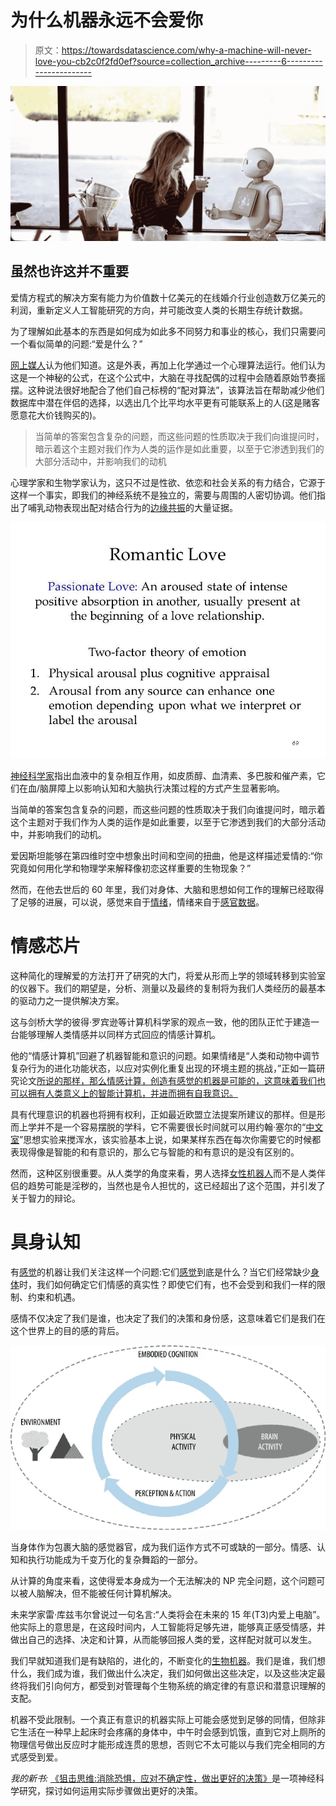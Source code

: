 # 为什么机器永远不会爱你

> 原文：<https://towardsdatascience.com/why-a-machine-will-never-love-you-cb2c0f2fd0ef?source=collection_archive---------6----------------------->

![](img/a53bf753945550aadd5bf0e7aa84e3e8.png)

## 虽然也许这并不重要

爱情方程式的解决方案有能力为价值数十亿美元的在线婚介行业创造数万亿美元的利润，重新定义人工智能研究的方向，并可能改变人类的长期生存统计数据。

为了理解如此基本的东西是如何成为如此多不同努力和事业的核心，我们只需要问一个看似简单的问题:“爱是什么？”

[网上媒人](http://time.com/aziz-ansari-modern-romance/)认为他们知道。这是外表，再加上化学通过一个心理算法运行。他们认为这是一个神秘的公式，在这个公式中，大脑在寻找配偶的过程中会随着原始节奏摇摆。这种说法很好地配合了他们自己标榜的“配对算法”，该算法旨在帮助减少他们数据库中潜在伴侣的选择，以选出几个比平均水平更有可能联系上的人(这是赌客愿意花大价钱购买的)。

> 当简单的答案包含复杂的问题，而这些问题的性质取决于我们向谁提问时，暗示着这个主题对我们作为人类的运作是如此重要，以至于它渗透到我们的大部分活动中，并影响我们的动机

心理学家和生物学家认为，这只不过是性欲、依恋和社会关系的有力结合，它源于这样一个事实，即我们的神经系统不是独立的，需要与周围的人密切协调。他们指出了哺乳动物表现出配对结合行为的[边缘共振](https://en.wikipedia.org/wiki/Limbic_resonance)的大量证据。

![](img/14a13ff74ab4b50fb644876cea14395a.png)

[神经科学家](http://neuro.hms.harvard.edu/harvard-mahoney-neuroscience-institute/brain-newsletter/and-brain-series/love-and-brain)指出血液中的复杂相互作用，如皮质醇、血清素、多巴胺和催产素，它们在血/脑屏障上以影响认知和大脑执行决策过程的方式产生显著影响。

当简单的答案包含复杂的问题，而这些问题的性质取决于我们向谁提问时，暗示着这个主题对于我们作为人类的运作是如此重要，以至于它渗透到我们的大部分活动中，并影响我们的动机。

爱因斯坦能够在第四维时空中想象出时间和空间的扭曲，他是这样描述爱情的:“你究竟如何用化学和物理学来解释像初恋这样重要的生物现象？”

然而，在他去世后的 60 年里，我们对身体、大脑和思想如何工作的理解已经取得了足够的进展，可以说，感觉来自于[情绪](https://www.scientificamerican.com/article/feeling-our-emotions/)，情绪来自于[感官数据](http://nautil.us/issue/56/perspective/why-your-biology-runs-on-feelings)。

# 情感芯片

这种简化的理解爱的方法打开了研究的大门，将爱从形而上学的领域转移到实验室的仪器下。我们的期望是，分析、测量以及最终的复制将为我们人类经历的最基本的驱动力之一提供解决方案。

这与剑桥大学的彼得·罗宾逊等计算机科学家的观点一致，他的团队正忙于建造一台能够理解人类情感并以同样方式回应的情感计算机。

他的“情感计算机”回避了机器智能和意识的问题。如果情绪是“人类和动物中调节复杂行为的进化功能状态，以应对实例化重复出现的环境主题的挑战，”正如一篇研究论文[所说的那样，那么情感计算，创造有感觉的机器是可能的，这意味着我们也可以拥有人类意义上的智能计算机，并进而拥有自我意识。](https://www.ncbi.nlm.nih.gov/pmc/articles/PMC5390692/)

具有代理意识的机器也将拥有权利，正如最近欧盟立法提案所建议的那样。但是形而上学并不是一个容易摆脱的学科，它不需要很长时间就可以用约翰·塞尔的“[中文室](https://en.wikipedia.org/wiki/Chinese_room)”思想实验来搅浑水，该实验基本上说，如果某样东西在每次你需要它的时候都表现得像是智能的和有意识的，那么它与智能的和有意识的是没有区别的。

然而，这种区别很重要。从人类学的角度来看，男人选择[女性机器人](http://www.news.com.au/lifestyle/real-life/true-stories/looking-for-love-unhappy-japanese-men-turn-to-silicone-sex-dolls/news-story/009af6032b995a149ff0d3f5127058d1)而不是人类伴侣的趋势可能是淫秽的，当然也是令人担忧的，这已经超出了这个范围，并引发了关于智力的辩论。

# 具身认知

有[感觉](https://www.npr.org/sections/13.7/2011/01/26/133213460/can-machines-fall-in-love)的机器让我们关注这样一个问题:它们[感觉](https://www.vitamodularis.org/articles/could_a_machine_feel_human-like_emotions.shtml)到底是什么？当它们经常缺少[身体](https://www.theverge.com/2013/12/16/5216522/can-humans-love-computers-sex-robots-her-spike-jonze)时，我们如何确定它们情感的真实性？即使它们有，也不会受到和我们一样的限制、约束和机遇。

感情不仅决定了我们是谁，也决定了我们的决策和身份感，这意味着它们是我们在这个世界上的目的感的背后。

![](img/589dc4e3c760d22a91637b70cf8b3bfb.png)

当身体作为包裹大脑的感觉器官，成为我们运作方式不可或缺的一部分。情感、认知和执行功能成为千变万化的复杂舞蹈的一部分。

从计算的角度来看，这使得爱本身成为一个无法解决的 NP 完全问题，这个问题可以被人脑解决，但不能被任何计算机解决。

未来学家雷·库兹韦尔曾说过一句名言:“人类将会在未来的 15 年(T3)内爱上电脑”。他实际上的意思是，在这段时间内，人工智能将足够先进，能够真正感受情感，并做出自己的选择、决定和计算，从而能够回报人类的爱，这样配对就可以发生。

我们早就知道我们是有缺陷的，进化的，不断变化的[生物机器](https://www.brainpickings.org/2016/01/11/what-is-an-emotion-william-james/)。我们是谁，我们想什么，我们成为谁，我们做出什么决定，我们如何做出这些决定，以及这些决定最终将我们引向何方，都受到对管理每个生物系统的熵定律的有意识和潜意识理解的支配。

机器不受此限制。一个真正有意识的机器实际上可能会感觉到足够的同情，但除非它生活在一种早上起床时会疼痛的身体中，中午时会感到饥饿，直到它对上厕所的物理信号做出反应时才能形成连贯的思想，否则它不太可能以与我们完全相同的方式感受到爱。

*我的新书:* [《狙击思维:消除恐惧，应对不确定性，做出更好的决策》](https://www.amazon.com/gp/product/1250113679/ref=s9u_simh_gw_i1?ie=UTF8&fpl=fresh&pd_rd_i=1250113679&pd_rd_r=Z6AN9Q7R88M66K4RXRR0&pd_rd_w=eQtqd&pd_rd_wg=lBays&pf_rd_m=ATVPDKIKX0DER&pf_rd_s=&pf_rd_r=GD8764VXFTC5YQKAYESD&pf_rd_t=36701&pf_rd_p=a6aaf593-1ba4-4f4e-bdcc-0febe090b8ed&pf_rd_i=desktop)是一项神经科学研究，探讨如何运用实际步骤做出更好的决策。